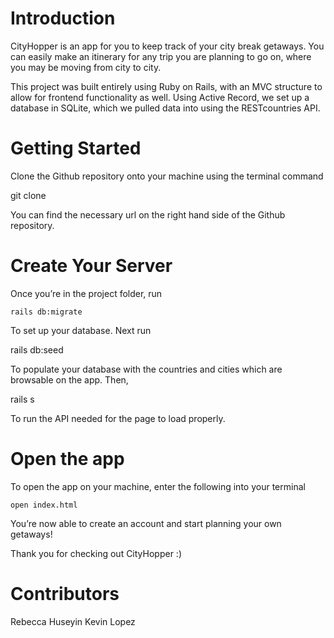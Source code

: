 # Introduction
CityHopper is an app for you to keep track of your city break getaways. You can easily make an itinerary for any trip you are planning to go on, where you may be moving from city to city.

This project was built entirely using Ruby on Rails, with an MVC structure to allow for frontend functionality as well. Using Active Record, we set up a database in SQLite, which we pulled data into using the RESTcountries API. 

# Getting Started

Clone the Github repository onto your machine using the terminal command 

   git clone <url here> 

You can find the necessary url on the right hand side of the Github repository. 

# Create Your Server

Once you’re in the project folder, run 

    rails db:migrate 

To set up your database. Next run

   rails db:seed

To populate your database with the countries and cities which are browsable on the app. Then,

   rails s 

To run the API needed for the page to load properly.

# Open the app 
To open the app on your machine, enter the following into your terminal
	
	open index.html

You’re now able to create an account and start planning your own getaways! 


Thank you for checking out CityHopper :) 

# Contributors
Rebecca Huseyin
Kevin Lopez 